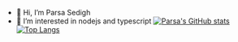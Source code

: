 - 👋 Hi, I’m Parsa Sedigh
- 👀 I’m interested in nodejs and typescript
[![Parsa's GitHub stats](https://github-readme-stats.vercel.app/api?username=parsa-sedigh)](https://github.com/anuraghazra/github-readme-stats)
[![Top Langs](https://github-readme-stats.vercel.app/api/top-langs/?username=parsa-sedigh)](https://github.com/anuraghazra/github-readme-stats)



